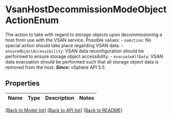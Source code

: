 # VsanHostDecommissionModeObjectActionEnum

The action to take with regard to storage objects upon decommissioning a host from use with the VSAN service.  Possible values: - `noAction`: No special action should take place regarding VSAN data. - `ensureObjectAccessibility`: VSAN data reconfiguration should be performed to ensure storage   object accessibility. - `evacuateAllData`: VSAN data evacuation should be performed such that all storage   object data is removed from the host.    ***Since:*** vSphere API 5.5 

## Properties
Name | Type | Description | Notes
------------ | ------------- | ------------- | -------------

[[Back to Model list]](../README.md#documentation-for-models) [[Back to API list]](../README.md#documentation-for-api-endpoints) [[Back to README]](../README.md)


